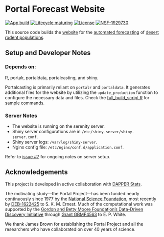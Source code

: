 # Portal Forecast Website

[![App build](https://github.com/weecology/portal-forecast-web/actions/workflows/app_build.yaml/badge.svg)](https://github.com/weecology/portal-forecast-web/actions/workflows/app_build.yaml)
[![Lifecycle:maturing](https://img.shields.io/badge/lifecycle-maturing-blue.svg)](https://www.tidyverse.org/lifecycle/#maturing)
[![License](http://img.shields.io/badge/license-MIT-blue.svg)](https://raw.githubusercontent.com/weecology/portalPredictions/master/LICENSE)
[![NSF-1929730](https://img.shields.io/badge/NSF-1929730-blue.svg)](https://nsf.gov/awardsearch/showAward?AWD_ID=1929730)

This source code builds the [website](https://portal.naturecast.org/) for the [automated forecasting](https://github.com/weecology/portalPredictions) of [desert rodent populations](https://portal.weecology.org/).

## Setup and Developer Notes

### Depends on:

R, portalr, portaldata, portalcasting, and shiny.

Portalcasting is primarily reliant on `portalr` and `portaldata`. It generates additional files for the website by utilizing the `update_production` function to configure the necessary data and files. Check the [full_build_script.R](https://github.com/weecology/portal-forecast-web/blob/main/full_build_script.R) for sample commands.

### Server Notes

- The website is running on the serenity server.
- Shiny server configurations are in `/etc/shiny-server/shiny-server.conf`.
- Shiny server logs: `/var/log/shiny-server`.
- Nginx config file: `/etc/nginx/conf.d/application.conf`.

Refer to [issue #7](https://github.com/weecology/portal-forecast-web/issues/7) for ongoing notes on server setup.

## Acknowledgements

This project is developed in active collaboration with [DAPPER Stats](https://www.dapperstats.com/).

The motivating study—the Portal Project—has been funded nearly continuously since 1977 by the [National Science Foundation](http://nsf.gov/), most recently by [DEB-1622425](https://www.nsf.gov/awardsearch/showAward?AWD_ID=1622425) to S. K. M. Ernest. Much of the computational work was supported by the [Gordon and Betty Moore Foundation’s Data-Driven Discovery Initiative](http://www.moore.org/programs/science/data-driven-discovery) through [Grant GBMF4563](http://www.moore.org/grants/list/GBMF4563) to E. P. White.

We thank James Brown for establishing the Portal Project and all the researchers who have collaborated on over 40 years of science.